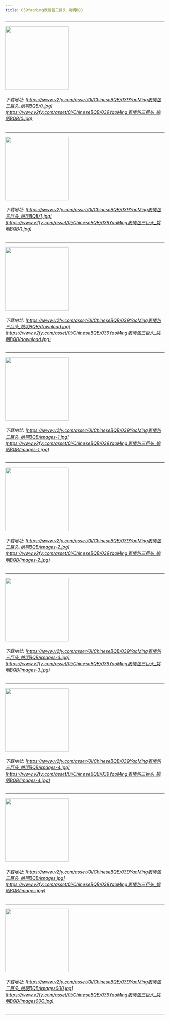 ```yaml
---
title: 039YaoMing表情包三巨头_姚明BQB
---
```


------

<!-- more -->

<img height='200px' style='height:200px;'  src='https://www.v2fy.com/asset/0i/ChineseBQB/039YaoMing表情包三巨头_姚明BQB/0.jpg' data-original='https://www.v2fy.com/asset/0i/ChineseBQB/039YaoMing表情包三巨头_姚明BQB/0.jpg' /><br/><h6>下载地址: [https://www.v2fy.com/asset/0i/ChineseBQB/039YaoMing表情包三巨头_姚明BQB/0.jpg](https://www.v2fy.com/asset/0i/ChineseBQB/039YaoMing表情包三巨头_姚明BQB/0.jpg)</h6><hr/><img height='200px' style='height:200px;'  src='https://www.v2fy.com/asset/0i/ChineseBQB/039YaoMing表情包三巨头_姚明BQB/1.jpg' data-original='https://www.v2fy.com/asset/0i/ChineseBQB/039YaoMing表情包三巨头_姚明BQB/1.jpg' /><br/><h6>下载地址: [https://www.v2fy.com/asset/0i/ChineseBQB/039YaoMing表情包三巨头_姚明BQB/1.jpg](https://www.v2fy.com/asset/0i/ChineseBQB/039YaoMing表情包三巨头_姚明BQB/1.jpg)</h6><hr/><img height='200px' style='height:200px;'  src='https://www.v2fy.com/asset/0i/ChineseBQB/039YaoMing表情包三巨头_姚明BQB/download.jpg' data-original='https://www.v2fy.com/asset/0i/ChineseBQB/039YaoMing表情包三巨头_姚明BQB/download.jpg' /><br/><h6>下载地址: [https://www.v2fy.com/asset/0i/ChineseBQB/039YaoMing表情包三巨头_姚明BQB/download.jpg](https://www.v2fy.com/asset/0i/ChineseBQB/039YaoMing表情包三巨头_姚明BQB/download.jpg)</h6><hr/><img height='200px' style='height:200px;'  src='https://www.v2fy.com/asset/0i/ChineseBQB/039YaoMing表情包三巨头_姚明BQB/images-1.jpg' data-original='https://www.v2fy.com/asset/0i/ChineseBQB/039YaoMing表情包三巨头_姚明BQB/images-1.jpg' /><br/><h6>下载地址: [https://www.v2fy.com/asset/0i/ChineseBQB/039YaoMing表情包三巨头_姚明BQB/images-1.jpg](https://www.v2fy.com/asset/0i/ChineseBQB/039YaoMing表情包三巨头_姚明BQB/images-1.jpg)</h6><hr/><img height='200px' style='height:200px;'  src='https://www.v2fy.com/asset/0i/ChineseBQB/039YaoMing表情包三巨头_姚明BQB/images-2.jpg' data-original='https://www.v2fy.com/asset/0i/ChineseBQB/039YaoMing表情包三巨头_姚明BQB/images-2.jpg' /><br/><h6>下载地址: [https://www.v2fy.com/asset/0i/ChineseBQB/039YaoMing表情包三巨头_姚明BQB/images-2.jpg](https://www.v2fy.com/asset/0i/ChineseBQB/039YaoMing表情包三巨头_姚明BQB/images-2.jpg)</h6><hr/><img height='200px' style='height:200px;'  src='https://www.v2fy.com/asset/0i/ChineseBQB/039YaoMing表情包三巨头_姚明BQB/images-3.jpg' data-original='https://www.v2fy.com/asset/0i/ChineseBQB/039YaoMing表情包三巨头_姚明BQB/images-3.jpg' /><br/><h6>下载地址: [https://www.v2fy.com/asset/0i/ChineseBQB/039YaoMing表情包三巨头_姚明BQB/images-3.jpg](https://www.v2fy.com/asset/0i/ChineseBQB/039YaoMing表情包三巨头_姚明BQB/images-3.jpg)</h6><hr/><img height='200px' style='height:200px;'  src='https://www.v2fy.com/asset/0i/ChineseBQB/039YaoMing表情包三巨头_姚明BQB/images-4.jpg' data-original='https://www.v2fy.com/asset/0i/ChineseBQB/039YaoMing表情包三巨头_姚明BQB/images-4.jpg' /><br/><h6>下载地址: [https://www.v2fy.com/asset/0i/ChineseBQB/039YaoMing表情包三巨头_姚明BQB/images-4.jpg](https://www.v2fy.com/asset/0i/ChineseBQB/039YaoMing表情包三巨头_姚明BQB/images-4.jpg)</h6><hr/><img height='200px' style='height:200px;'  src='https://www.v2fy.com/asset/0i/ChineseBQB/039YaoMing表情包三巨头_姚明BQB/images.jpg' data-original='https://www.v2fy.com/asset/0i/ChineseBQB/039YaoMing表情包三巨头_姚明BQB/images.jpg' /><br/><h6>下载地址: [https://www.v2fy.com/asset/0i/ChineseBQB/039YaoMing表情包三巨头_姚明BQB/images.jpg](https://www.v2fy.com/asset/0i/ChineseBQB/039YaoMing表情包三巨头_姚明BQB/images.jpg)</h6><hr/><img height='200px' style='height:200px;'  src='https://www.v2fy.com/asset/0i/ChineseBQB/039YaoMing表情包三巨头_姚明BQB/images000.jpg' data-original='https://www.v2fy.com/asset/0i/ChineseBQB/039YaoMing表情包三巨头_姚明BQB/images000.jpg' /><br/><h6>下载地址: [https://www.v2fy.com/asset/0i/ChineseBQB/039YaoMing表情包三巨头_姚明BQB/images000.jpg](https://www.v2fy.com/asset/0i/ChineseBQB/039YaoMing表情包三巨头_姚明BQB/images000.jpg)</h6><hr/>
